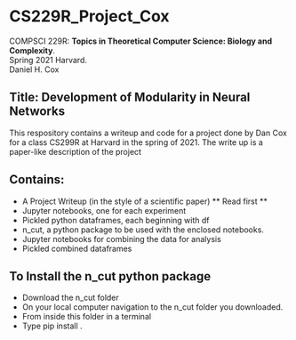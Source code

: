 # CS229R_Project_Cox

COMPSCI 229R: **Topics in Theoretical Computer Science: Biology and Complexity**.  
Spring 2021 Harvard.   
Daniel H. Cox

## Title: Development of Modularity in Neural Networks

This respository contains a writeup and code for a project done by Dan Cox for a class CS299R at Harvard in the spring of 2021. The write up is a paper-like description of the project

## Contains:

* A Project Writeup (in the style of a scientific paper) ** Read first **
* Jupyter notebooks, one for each experiment
* Pickled python dataframes, each beginning with df
* n_cut, a python package to be used with the enclosed notebooks.
* Jupyter notebooks for combining the data for analysis
* Pickled combined dataframes


## To Install the n_cut python package 

* Download the n_cut folder
* On your local computer navigation to the n_cut folder you downloaded. 
* From inside this folder in a terminal
* Type pip install .
